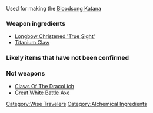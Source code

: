 Used for making the [Bloodsong Katana](Bloodsong_Katana "wikilink")

### Weapon ingredients

-   [Longbow Christened 'True
    Sight'](Longbow_Christened_'True_Sight' "wikilink")
-   [Titanium Claw](Titanium_Claw "wikilink")

### Likely items that have not been confirmed

### Not weapons

-   [Claws Of The DracoLich](Claws_Of_The_DracoLich "wikilink")
-   [Great White Battle Axe](Great_White_Battle_Axe "wikilink")

[Category:Wise Travelers](Category:Wise_Travelers "wikilink")
[Category:Alchemical
Ingredients](Category:Alchemical_Ingredients "wikilink")
